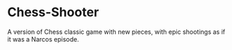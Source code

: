 # Chess-Shooter
A version of Chess classic game with new pieces, with epic shootings as if it was a Narcos episode.

